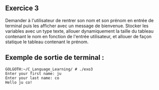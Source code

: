 ## Exercice 3
Demander à l'utilisateur de rentrer son nom et son prénom en entrée de terminal puis les afficher avec un message de bienvenue.
Stocker les variables avec un type texte, allouer dynamiquement la taille du tableau contenant le nom en fonction de l'entrée utilisateur, et allouer de façon statique le tableau contenant le prénom.

## Exemple de sortie de terminal :
```terminal_session
GOLGOTH:~/C_Language_Learning/ # ./exo3
Enter your first name: ju
Enter your last name: co
Hello ju co!
```